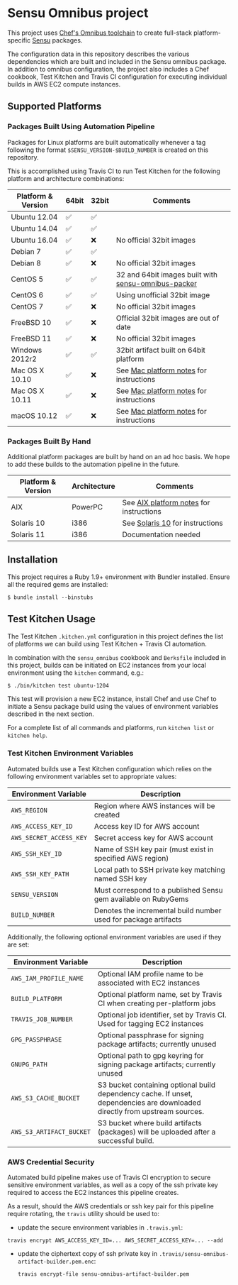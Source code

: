 Sensu Omnibus project
=====================
This project uses [Chef's Omnibus toolchain](https://github.com/chef/omnibus) to
create full-stack platform-specific [Sensu](https://sensuapp.org) packages.

The configuration data in this repository describes the various dependencies
which are built and included in the Sensu omnibus package. In addition to
omnibus configuration, the project also includes a Chef cookbook, Test
Kitchen and Travis CI configuration for executing individual builds in AWS EC2
compute instances.

## Supported Platforms

### Packages Built Using Automation Pipeline

Packages for Linux platforms are built automatically whenever a tag following
the format `$SENSU_VERSION-$BUILD_NUMBER` is created on this repository.

This is accomplished using Travis CI to run Test Kitchen for the following
platform and architecture combinations:

| Platform & Version | 64bit | 32bit | Comments                 |
|--------------------|-------|-------|--------------------------|
| Ubuntu 12.04       | ✅     | ✅     |                          |
| Ubuntu 14.04       | ✅     | ✅     |                          |
| Ubuntu 16.04       | ✅     | ❌     | No official 32bit images |
| Debian 7           | ✅     | ✅     |                          |
| Debian 8           | ✅     | ❌     | No official 32bit images |
| CentOS 5           | ✅     | ✅     | 32 and 64bit images built with [sensu-omnibus-packer](https://github.com/sensu/sensu-omnibus-packer) |
| CentOS 6           | ✅     | ✅     | Using unofficial 32bit image |
| CentOS 7           | ✅     | ❌     | No official 32bit images |
| FreeBSD 10         | ✅     | ❌     | Official 32bit images are out of date |
| FreeBSD 11         | ✅     | ❌     | No official 32bit images |
| Windows 2012r2     | ✅     | ✅     | 32bit artifact built on 64bit platform |
| Mac OS X 10.10     | ✅     | ❌     | See [Mac platform notes](platform-docs/MAC_OS_X.md) for instructions |
| Mac OS X 10.11     | ✅     | ❌     | See [Mac platform notes](platform-docs/MAC_OS_X.md) for instructions |
| macOS 10.12        | ✅     | ❌     | See [Mac platform notes](platform-docs/MAC_OS_X.md) for instructions |

### Packages Built By Hand

Additional platform packages are built by hand on an ad hoc basis. We hope to
add these builds to the automation pipeline in the future.

| Platform & Version | Architecture | Comments                                                        |
|--------------------|--------------|-----------------------------------------------------------------|
| AIX                | PowerPC      | See [AIX platform notes](platform-docs/AIX.md) for instructions |
| Solaris 10         | i386         | See [Solaris 10](platform-docs/SOLARIS_10.md) for instructions  |
| Solaris 11         | i386         | Documentation needed                                            |

## Installation

This project requires a Ruby 1.9+ environment with Bundler installed. Ensure all
the required gems are installed:

```shell
$ bundle install --binstubs
```

## Test Kitchen Usage

The Test Kitchen `.kitchen.yml` configuration in this project defines the
list of platforms we can build using Test Kitchen + Travis CI automation.

In combination with the `sensu_omnibus` cookbook and `Berksfile` included in
this project, builds can be initiated on EC2 instances from your local
environment using the `kitchen` command, e.g.:

```shell
$ ./bin/kitchen test ubuntu-1204
```

This test will provision a new EC2 instance, install Chef and use Chef to
initiate a Sensu package build using the values of environment variables
described in the next section.

For a complete list of all commands and platforms, run `kitchen list` or
`kitchen help`.

### Test Kitchen Environment Variables

Automated builds use a Test Kitchen configuration which relies on the following
environment variables set to appropriate values:

| Environment Variable    | Description                                                     |
|-------------------------|-----------------------------------------------------------------|
| `AWS_REGION`            | Region where AWS instances will be created                      |
| `AWS_ACCESS_KEY_ID`     | Access key ID for AWS account                                   |
| `AWS_SECRET_ACCESS_KEY` | Secret access key for AWS account                               |
| `AWS_SSH_KEY_ID`        | Name of SSH key pair (must exist in specified AWS region)       |
| `AWS_SSH_KEY_PATH`      | Local path to SSH private key matching named SSH key            |
| `SENSU_VERSION`         | Must correspond to a published Sensu gem available on RubyGems  |
| `BUILD_NUMBER`          | Denotes the incremental build number used for package artifacts |

Additionally, the following optional environment variables are used if they are set:

| Environment Variable    | Description                                                                  |
|--------------------------|------------------------------------------------------------------------------|
| `AWS_IAM_PROFILE_NAME`   | Optional IAM profile name to be associated with EC2 instances                |
| `BUILD_PLATFORM`         | Optional platform name, set by Travis CI  when creating per-platform jobs    |
| `TRAVIS_JOB_NUMBER`      | Optional job identifier, set by Travis CI. Used for tagging EC2 instances    |
| `GPG_PASSPHRASE`         | Optional passphrase for signing package artifacts; currently unused          |
| `GNUPG_PATH`             | Optional path to gpg keyring for signing package artifacts; currently unused |
| `AWS_S3_CACHE_BUCKET`    | S3 bucket containing optional build dependency cache. If unset, dependencies are downloaded directly from upstream sources. |
| `AWS_S3_ARTIFACT_BUCKET` | S3 bucket where build artifacts (packages) will be uploaded after a successful build. |

### AWS Credential Security

Automated build pipeline makes use of Travis CI encryption to secure sensitive
environment variables, as well as a copy of the ssh private key required to
access the EC2 instances this pipeline creates.

As a result, should the AWS credentials or ssh key pair for this pipeline require
rotating, the `travis` utility should be used to:

* update the secure environment variables in `.travis.yml`:

 `travis encrypt AWS_ACCESS_KEY_ID=... AWS_SECRET_ACCESS_KEY=... --add`

* update the ciphertext copy of ssh private key in `.travis/sensu-omnibus-artifact-builder.pem.enc`:

  `travis encrypt-file sensu-omnibus-artifact-builder.pem`
